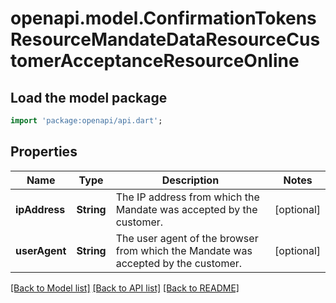 # openapi.model.ConfirmationTokensResourceMandateDataResourceCustomerAcceptanceResourceOnline

## Load the model package
```dart
import 'package:openapi/api.dart';
```

## Properties
Name | Type | Description | Notes
------------ | ------------- | ------------- | -------------
**ipAddress** | **String** | The IP address from which the Mandate was accepted by the customer. | [optional] 
**userAgent** | **String** | The user agent of the browser from which the Mandate was accepted by the customer. | [optional] 

[[Back to Model list]](../README.md#documentation-for-models) [[Back to API list]](../README.md#documentation-for-api-endpoints) [[Back to README]](../README.md)


